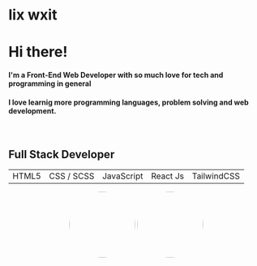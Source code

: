 # lix wxit

<table>
<h1>Hi there!</h1>
<h4>I'm a Front-End Web Developer with so much love for tech and programming in general</h4>
<h4>I love learnig more programming languages, problem solving and web development.</h4>
  <br>
  
<h2>Full Stack Developer</h2>

  <tr>
    <td>HTML5</td>
    <td>CSS / SCSS</td>
    <td>JavaScript</td>
    <td>React Js</td>
        <td>TailwindCSS</td>
  </tr>  
</table>

<div align= 'center'>
<a href="https://github.com/wx-it?tab=repositories"><img height="130em" style="border-radius:80px;" src="https://github-readme-stats.vercel.app/api?username=wx-it&show_icons=true&theme=nord&include_all_commits=true&count_private=true"/></a>
<a href="https://github.com/wx-it?tab=repositories"><img height="130em" style="border-radius:80px;" src="https://github-readme-stats.vercel.app/api/top-langs/?username=wx-it&layout=compact&langs_count=7&theme=nord"/></a>

</div>
